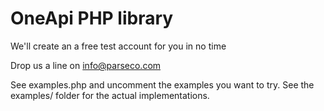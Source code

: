 OneApi PHP library 
==================
We'll create an a free test account for you in no time

Drop us a line on info@parseco.com 


See examples.php and uncomment the examples you want to try. See the examples/ folder for the actual implementations.
